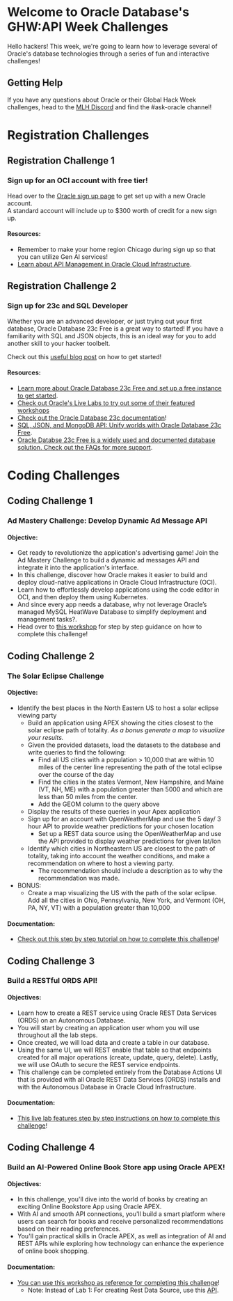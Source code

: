 # Welcome to Oracle Database's GHW:API Week Challenges

Hello hackers!  This week, we're going to learn how to leverage several of Oracle's database technologies through a series of fun and interactive challenges! 

## Getting Help 

If you have any questions about Oracle or their Global Hack Week challenges, head to the [MLH Discord](https://discord.mlh.io/) and find the #ask-oracle channel!

# Registration Challenges

## Registration Challenge 1 
### Sign up for an OCI account with free tier! 

Head over to the [Oracle sign up page](https://hackp.ac/ghwapi24-oracle-signup) to get set up with a new Oracle account. 
<br>
A standard account will include up to $300 worth of credit for a new sign up.  
#### Resources:
* Remember to make your home region Chicago during sign up so that you can utilize Gen AI services!
* [Learn about API Management in Oracle Cloud Infrastructure](https://hackp.ac/ghwapi24-oracle-APImanagement).

## Registration Challenge 2
### Sign up for 23c and SQL Developer

Whether you are an advanced developer, or just trying out your first database, Oracle Database 23c Free is a great way to started! 
If you have a familiarity with SQL and JSON objects, this is an ideal way for you to add another skill to your hacker toolbelt. 

Check out this [useful blog post](https://hackp.ac/ghwapi24-oracle-23c-SQL) on how to get started! 
<br>
#### Resources: 
* [Learn more about Oracle Database 23c Free and set up a free instance to get started](https://hackp.ac/ghwapi24-oracle-freedb-gettingstarted).
* [Check out Oracle's Live Labs to try out some of their featured workshops](https://hackp.ac/ghwapi24-oracle-livelabs)
* [Check out the Oracle Database 23c documentation](https://hackp.ac/ghwapi24-oracle-database)!
* [SQL, JSON, and MongoDB API: Unify worlds with Oracle Database 23c Free](https://hackp.ac/ghwapi24-oracle-mongodb-api).
* [Oracle Databse 23c Free is a widely used and documented database solution. Check out the FAQs for more support](https://hackp.ac/ghwapi24-oracle-dbfaq).

# Coding Challenges

## Coding Challenge 1 
### Ad Mastery Challenge: Develop Dynamic Ad Message API
#### Objective: 
* Get ready to revolutionize the application's advertising game! Join the Ad Mastery Challenge to build a dynamic ad messages API and integrate it into the application's interface.
* In this challenge, discover how Oracle makes it easier to build and deploy cloud-native applications in Oracle Cloud Infrastructure (OCI).
* Learn how to effortlessly develop applications using the code editor in OCI, and then deploy them using Kubernetes.
* And since every app needs a database, why not leverage Oracle’s managed MySQL HeatWave Database to simplify deployment and management tasks?.
* Head over to [this workshop](https://hackp.ac/ghwapi24-oracle-ad-mastery-challenge) for step by step guidance on how to complete this challenge! 

## Coding Challenge 2 
### The Solar Eclipse Challenge
#### Objective: 
* Identify the best places in the North Eastern US to host a solar eclipse viewing party
  * Build an application using APEX showing the cities closest to the solar eclipse path of totality. _As a bonus generate a map to visualize your results._
  * Given the provided datasets, load the datasets to the database and write queries to find the following:
    * Find all US cities with a population > 10,000 that are within 10 miles of the center line representing the path of the total eclipse over the course of the day
    * Find the cities in the states Vermont, New Hampshire, and Maine (VT, NH, ME) with a population greater than 5000 and which are less than 50 miles from the center.
    * Add the GEOM column to the query above
  * Display the results of these queries in your Apex application
  * Sign up for an account with OpenWeatherMap and use the 5 day/ 3 hour API to provide weather predictions for your chosen location
    * Set up a REST data source using the OpenWeatherMap and use the API provided to display weather predictions for given lat/lon
  * Identify which cities in Northeastern US are closest to the path of totality, taking into account the weather conditions, and make a recommendation on where to host a viewing party.
    * The recommendation should include a description as to why the recommendation was made.
* BONUS:
  * Create a map visualizing the US with the path of the solar eclipse. Add all the cities in Ohio, Pennsylvania, New York, and Vermont (OH, PA, NY, VT) with a population greater than 10,000

#### Documentation:
* [Check out this step by step tutorial on how to complete this challenge](https://hackp.ac/ghwapi24-oracle-solar-eclipse-challenge)!

## Coding Challenge 3 
### Build a RESTful ORDS API!
#### Objectives: 
* Learn how to create a REST service using Oracle REST Data Services (ORDS) on an Autonomous Database.
* You will start by creating an application user whom you will use throughout all the lab steps.
* Once created, we will load data and create a table in our database.
* Using the same UI, we will REST enable that table so that endpoints created for all major operations (create, update, query, delete). Lastly, we will use OAuth to secure the REST service endpoints.
* This challenge can be completed entirely from the Database Actions UI that is provided with all Oracle REST Data Services (ORDS) installs and with the Autonomous Database in Oracle Cloud Infrastructure.

#### Documentation:
* [This live lab features step by step instructions on how to complete this challenge](https://hackp.ac/ghwapi24-oracle-ords-api)!

## Coding Challenge 4 
### Build an AI-Powered Online Book Store app using Oracle APEX!
#### Objectives: 
* In this challenge, you'll dive into the world of books by creating an exciting Online Bookstore App using Oracle APEX.
* With AI and smooth API connections, you'll build a smart platform where users can search for books and receive personalized recommendations based on their reading preferences.
* You'll gain practical skills in Oracle APEX, as well as integration of AI and REST APIs while exploring how technology can enhance the experience of online book shopping.

#### Documentation:
* [You can use this workshop as reference for completing this challenge](https://hackp.ac/ghwapi24-oracle-book-store-challenge)!
  * Note: Instead of Lab 1: For creating Rest Data Source, use this [API](https://hackp.ac/ghwapi24-oracle-challenge4-api). 


